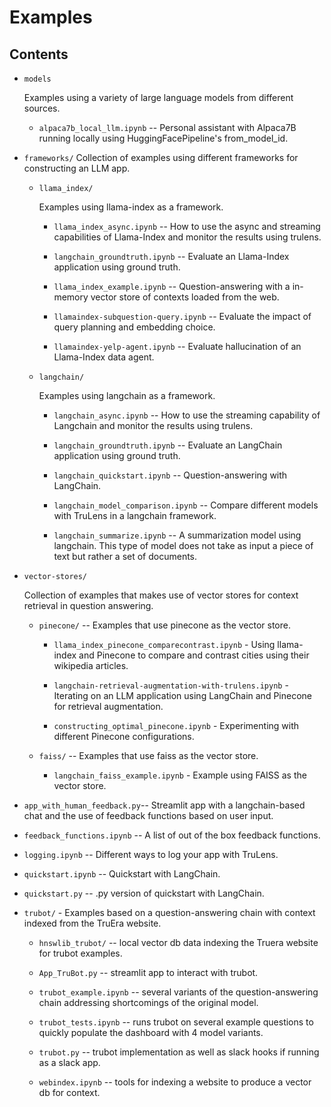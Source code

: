 # Examples

## Contents

- `models`

    Examples using a variety of large language models from different sources.

    - `alpaca7b_local_llm.ipynb` -- Personal assistant with Alpaca7B running locally using HuggingFacePipeline's from_model_id.

- `frameworks/`
    Collection of examples using different frameworks for constructing an LLM app.

    - `llama_index/`

        Examples using llama-index as a framework.

        - `llama_index_async.ipynb` -- How to use the async and streaming capabilities of Llama-Index and monitor the results using trulens.
     
        - `langchain_groundtruth.ipynb` -- Evaluate an Llama-Index application using ground truth.
        
        - `llama_index_example.ipynb` -- Question-answering with a in-memory vector store of contexts loaded from the web.
     
        - `llamaindex-subquestion-query.ipynb` -- Evaluate the impact of query planning and embedding choice.
     
        - `llamaindex-yelp-agent.ipynb` -- Evaluate hallucination of an Llama-Index data agent.

    - `langchain/`

        Examples using langchain as a framework.
 
        - `langchain_async.ipynb` -- How to use the streaming capability of Langchain and monitor the results using trulens.
     
        - `langchain_groundtruth.ipynb` -- Evaluate an LangChain application using ground truth.

        - `langchain_quickstart.ipynb` -- Question-answering with LangChain.

        - `langchain_model_comparison.ipynb` -- Compare different models with TruLens in a langchain framework.

        - `langchain_summarize.ipynb` -- A summarization model using langchain. This type of model does not
            take as input a piece of text but rather a set of documents.

- `vector-stores/`

    Collection of examples that makes use of vector stores for context
    retrieval in question answering.

    - `pinecone/` -- Examples that use pinecone as the vector store.

        - `llama_index_pinecone_comparecontrast.ipynb` - Using llama-index and Pinecone to compare and contrast cities using their wikipedia articles.

        - `langchain-retrieval-augmentation-with-trulens.ipynb` - Iterating on an LLM application using LangChain and Pinecone for retrieval augmentation.
     
        - `constructing_optimal_pinecone.ipynb` - Experimenting with different Pinecone configurations.
     
    - `faiss/` -- Examples that use faiss as the vector store.
        
        - `langchain_faiss_example.ipynb` - Example using FAISS as the vector store.

- `app_with_human_feedback.py`-- Streamlit app with a langchain-based chat and the use of feedback functions
    based on user input.

- `feedback_functions.ipynb` -- A list of out of the box feedback functions.

- `logging.ipynb` -- Different ways to log your app with TruLens.

- `quickstart.ipynb` -- Quickstart with LangChain.

- `quickstart.py` -- .py version of quickstart with LangChain.

- `trubot/` - Examples based on a question-answering chain with context indexed from the TruEra website.

    - `hnswlib_trubot/` -- local vector db data indexing the Truera website for
      trubot examples.

    - `App_TruBot.py` -- streamlit app to interact with trubot.

    - `trubot_example.ipynb` -- several variants of the question-answering chain
      addressing shortcomings of the original model.

    - `trubot_tests.ipynb` -- runs trubot on several example questions to
      quickly populate the dashboard with 4 model variants.

    - `trubot.py` -- trubot implementation as well as slack hooks if running as
      a slack app.

    - `webindex.ipynb` -- tools for indexing a website to produce a vector db
      for context.

